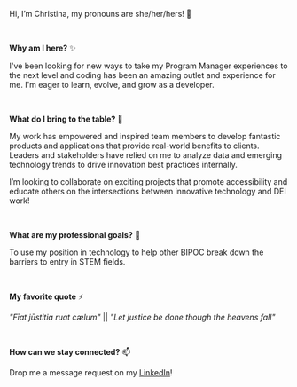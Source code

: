 Hi, I’m Christina, my pronouns are she/her/hers! 👋

<br>

**Why am I here?** ✨ <br>

I've been looking for new ways to take my Program Manager experiences to the next level and coding has been an amazing outlet and experience for me. I'm eager to learn, evolve, and grow as a developer. 

<br>


 **What do I bring to the table?** 💞️ <br>

My work has empowered and inspired team members to develop fantastic products and applications that provide real-world benefits to clients. Leaders and stakeholders have relied on me to analyze data and emerging technology trends to drive innovation best practices internally. 

I’m looking to collaborate on exciting projects that promote accessibility and educate others on the intersections between innovative technology and DEI work!

<br>

 **What are my professional goals?** 💼 <br>

To use my position in technology to help other BIPOC break down the barriers to entry in STEM fields.

<br>

 **My favorite quote** ⚡ <br>

*"Fīat jūstitia ruat cælum"* || *"Let justice be done though the heavens fall"*

<br>

 **How can we stay connected?** 📫 <br>

Drop me a message request on my [LinkedIn](https://www.linkedin.com/in/christina-warmbrunn/)!

<!---
cwarmbrunn/cwarmbrunn is a ✨ special ✨ repository because its `README.md` (this file) appears on your GitHub profile.
You can click the Preview link to take a look at your changes.
--->

